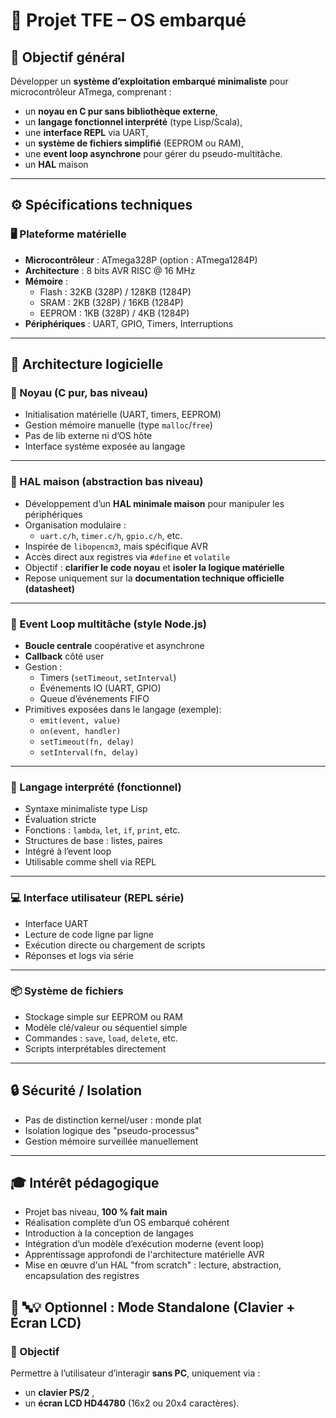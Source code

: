 # 🧠 Projet TFE – OS embarqué 

## 🎯 Objectif général

Développer un **système d’exploitation embarqué minimaliste** pour microcontrôleur ATmega, comprenant :
- un **noyau en C pur sans bibliothèque externe**,
- un **langage fonctionnel interprété** (type Lisp/Scala),
- une **interface REPL** via UART,
- un **système de fichiers simplifié** (EEPROM ou RAM),
- une **event loop asynchrone** pour gérer du pseudo-multitâche.
- un **HAL** maison
---

## ⚙️ Spécifications techniques

### 🖥️ Plateforme matérielle

- **Microcontrôleur** : ATmega328P (option : ATmega1284P)
- **Architecture** : 8 bits AVR RISC @ 16 MHz
- **Mémoire** :
  - Flash : 32KB (328P) / 128KB (1284P)
  - SRAM : 2KB (328P) / 16KB (1284P)
  - EEPROM : 1KB (328P) / 4KB (1284P)
- **Périphériques** : UART, GPIO, Timers, Interruptions

---

## 🧱 Architecture logicielle

### 🔧 Noyau (C pur, bas niveau)

- Initialisation matérielle (UART, timers, EEPROM)
- Gestion mémoire manuelle (type `malloc`/`free`)
- Pas de lib externe ni d’OS hôte
- Interface système exposée au langage

---

### 🧩 HAL maison (abstraction bas niveau)

- Développement d’un **HAL minimale maison** pour manipuler les périphériques
- Organisation modulaire :
  - `uart.c/h`, `timer.c/h`, `gpio.c/h`, etc.
- Inspirée de `libopencm3`, mais spécifique AVR
- Accès direct aux registres via `#define` et `volatile`
- Objectif : **clarifier le code noyau** et **isoler la logique matérielle**
- Repose uniquement sur la **documentation technique officielle (datasheet)**

---

### 🔁 Event Loop multitâche (style Node.js)

- **Boucle centrale** coopérative et asynchrone
- **Callback** côté user
- Gestion :
  - Timers (`setTimeout`, `setInterval`)
  - Événements IO (UART, GPIO)
  - Queue d’événements FIFO
- Primitives exposées dans le langage (exemple):
  - `emit(event, value)`
  - `on(event, handler)`
  - `setTimeout(fn, delay)`
  - `setInterval(fn, delay)`

---

### 🧠 Langage interprété (fonctionnel)

- Syntaxe minimaliste type Lisp
- Évaluation stricte
- Fonctions : `lambda`, `let`, `if`, `print`, etc.
- Structures de base : listes, paires
- Intégré à l’event loop
- Utilisable comme shell via REPL

---

### 💻 Interface utilisateur (REPL série)

- Interface UART
- Lecture de code ligne par ligne
- Exécution directe ou chargement de scripts
- Réponses et logs via série

---

### 📦 Système de fichiers

- Stockage simple sur EEPROM ou RAM
- Modèle clé/valeur ou séquentiel simple
- Commandes : `save`, `load`, `delete`, etc.
- Scripts interprétables directement

---

## 🔒 Sécurité / Isolation

- Pas de distinction kernel/user : monde plat
- Isolation logique des "pseudo-processus"
- Gestion mémoire surveillée manuellement

---


## 🎓 Intérêt pédagogique

- Projet bas niveau, **100 % fait main**
- Réalisation complète d’un OS embarqué cohérent
- Introduction à la conception de langages
- Intégration d’un modèle d’exécution moderne (event loop)
- Apprentissage approfondi de l'architecture matérielle AVR
- Mise en œuvre d'un HAL "from scratch" : lecture, abstraction, encapsulation des registres

## 🧰 🔤💡 Optionnel : Mode Standalone (Clavier + Écran LCD)

### 🧾 Objectif

Permettre à l’utilisateur d’interagir **sans PC**, uniquement via :
- un **clavier PS/2** ,
- un **écran LCD HD44780** (16x2 ou 20x4 caractères).